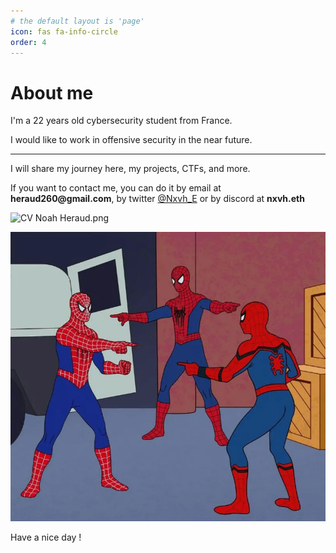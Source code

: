 ```yaml
---
# the default layout is 'page'
icon: fas fa-info-circle
order: 4
---
```

# About me

I'm a 22 years old cybersecurity student from France.

I would like to work in offensive security in the near future.

---

I will share my journey here, my projects, CTFs, and more.

If you want to contact me, you can do it by email at __heraud260@gmail.com__, by twitter [@Nxvh_E](https://twitter.com/Nxvh_E) or by discord at __nxvh.eth__

![CV Noah Heraud.png](https://raw.githubusercontent.com/WinDyAlphA/miscDownloads/refs/heads/main/Noah_Heraud.png)


![alt text](/assets/image.webp)

Have a nice day !